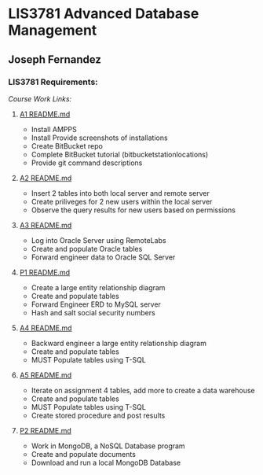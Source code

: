 # LIS3781 Advanced Database Management

## Joseph Fernandez

### LIS3781 Requirements:

*Course Work Links:*

1. [A1 README.md](a1/README.md "My A1 README.md file")
    - Install AMPPS
    - Install Provide screenshots of installations
    - Create BitBucket repo
    - Complete BitBucket tutorial (bitbucketstationlocations)
    - Provide git command descriptions

2. [A2 README.md](a2/README.md "My A2 README.md file")
    - Insert 2 tables into both local server and remote server
    - Create priliveges for 2 new users within the local server
    - Observe the query results for new users based on permissions

3. [A3 README.md](a3/README.md "My A3 README.md file")
    - Log into Oracle Server using RemoteLabs
    - Create and populate Oracle tables
    - Forward engineer data to Oracle SQL Server

4. [P1 README.md](p1/README.md "My P1 README.md file")
    - Create a large entity relationship diagram
    - Create and populate tables
    - Forward Engineer ERD to MySQL server
    - Hash and salt social security numbers

4. [A4 README.md](a4/README.md "My A4 README.md file")
    - Backward engineer a large entity relationship diagram
    - Create and populate tables
    - MUST Populate tables using T-SQL

5. [A5 README.md](a5/README.md "My A5 README.md file")
    - Iterate on assignment 4 tables, add more to create a data warehouse
    - Create and populate tables
    - MUST Populate tables using T-SQL
    - Create stored procedure and post results

6. [P2 README.md](p2/README.md "My P2 README.md file")
    - Work in MongoDB, a NoSQL Database program
    - Create and populate documents
    - Download and run a local MongoDB Database


